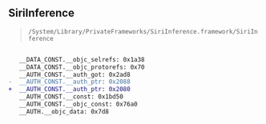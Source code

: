 ## SiriInference

> `/System/Library/PrivateFrameworks/SiriInference.framework/SiriInference`

```diff

   __DATA_CONST.__objc_selrefs: 0x1a38
   __DATA_CONST.__objc_protorefs: 0x70
   __AUTH_CONST.__auth_got: 0x2ad8
-  __AUTH_CONST.__auth_ptr: 0x2088
+  __AUTH_CONST.__auth_ptr: 0x2080
   __AUTH_CONST.__const: 0x1bd50
   __AUTH_CONST.__objc_const: 0x76a0
   __AUTH.__objc_data: 0x7d8

```

